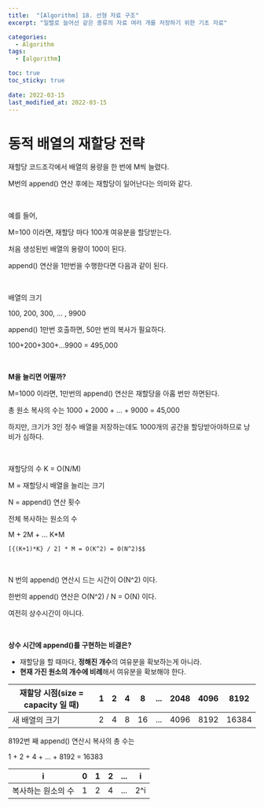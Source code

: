 ```yaml
---
title:  "[Algorithm] 18. 선형 자료 구조"
excerpt: "일렬로 늘어선 같은 종류의 자료 여러 개를 저장하기 위한 기초 자료"

categories:
  - Algorithm
tags:
  - [algorithm]

toc: true
toc_sticky: true
 
date: 2022-03-15
last_modified_at: 2022-03-15
---
```



# 동적 배열의 재할당 전략

재할당 코드조각에서 배열의 용량을 한 번에 M씩 늘렸다.

M번의 append() 연산 후에는 재할당이 일어난다는 의미와 같다.

<BR>

예를 들어,

M=100 이라면, 재할당 마다 100개 여유분을 할당받는다.

처음 생성된빈 배열의 용량이 100이 된다.

append() 연산을 1만번을 수행한다면 다음과 같이 된다. 
  
<BR>

배열의 크기

100, 200, 300, ... , 9900

append() 1만번 호출하면, 50만 번의 복사가 필요하다.

100+200+300+...9900 = 495,000

<BR>
  
 **M을 늘리면 어떨까?**

M=1000 이라면, 1만번의 append() 연산은 재할당을 아홉 번만 하면된다.

총 원소 복사의 수는 1000 + 2000 + ... + 9000 = 45,000

하지만, 크기가 3인 정수 배열을 저장하는데도 1000개의 공간을 할당받아야하므로 낭비가 심하다.
 
<BR>

재할당의 수 K = O(N/M)

M = 재할당시 배열을 늘리는 크기

N = append() 연산 횟수

전체 복사하는 원소의 수

M + 2M + ... K*M 

```
[{(K+1)*K} / 2] * M = O(K^2) = O(N^2)$$
```

<BR>

N 번의 append() 연산시 드는 시간이 O(N^2) 이다.

한번의 append() 연산은 O(N^2) / N = O(N) 이다.

여전히 상수시간이 아니다.
  
<BR>

**상수 시간에 append()를 구현하는 비결은?**

- 재할당을 할 때마다, **정해진 개수**의 여유분을 확보하는게 아니라.
- **현재 가진 원소의 개수에 비례**해서 여유분을 확보해야 한다.

| 재할당 시점(size = capacity 일 때) | 1 | 2 | 4 | 8 | ... | 2048 | 4096 | 8192 |
| --- | --- | --- | --- | --- | --- | --- | --- | --- |
| 새 배열의 크기 | 2 | 4 | 8 | 16 | ... | 4096 | 8192 | 16384 |

8192번 째 append() 연산시 복사의 총 수는

1 + 2 + 4 + ... + 8192 = 16383

| i | 0 | 1 | 2 | ... | i |
| --- | --- | --- | --- | --- | --- |
| 복사하는 원소의 수 | 1 | 2 | 4 | ... | 2^i |
